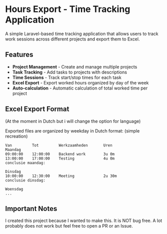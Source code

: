 # Hours Export - Time Tracking Application

A simple Laravel-based time tracking application that allows users to track work sessions across different projects and export them to Excel. 

## Features

-  **Project Management** - Create and manage multiple projects
-  **Task Tracking** - Add tasks to projects with descriptions
-  **Time Sessions** - Track start/stop times for each task
-  **Excel Export** - Export worked hours organized by day of the week
-  **Auto-calculation** - Automatic calculation of total worked time per project

## Excel Export Format

(At the moment in Dutch but i will change the option for language)

Exported files are organized by weekday in Dutch format: (simple recreation)
```
Van         Tot         Werkzaamheden       Uren
Maandag
09:00:00    12:00:00    Backend work        3u 0m
13:00:00    17:00:00    Testing             4u 0m
conclusie maandag:

Dinsdag
10:00:00    12:30:00    Meeting             2u 30m
conclusie dinsdag:

Woensdag
...
```


## Important Notes

I created this project because I wanted to make this. It is NOT bug free. A lot probably does not work but feel free to open a PR or an Issue.
